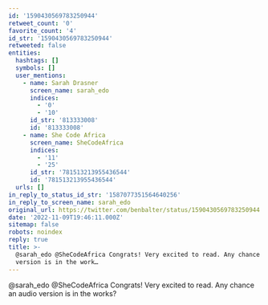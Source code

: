 ```yaml
---
id: '1590430569783250944'
retweet_count: '0'
favorite_count: '4'
id_str: '1590430569783250944'
retweeted: false
entities:
  hashtags: []
  symbols: []
  user_mentions:
    - name: Sarah Drasner
      screen_name: sarah_edo
      indices:
        - '0'
        - '10'
      id_str: '813333008'
      id: '813333008'
    - name: She Code Africa
      screen_name: SheCodeAfrica
      indices:
        - '11'
        - '25'
      id_str: '781513213955436544'
      id: '781513213955436544'
  urls: []
in_reply_to_status_id_str: '1587077351564640256'
in_reply_to_screen_name: sarah_edo
original_url: https://twitter.com/benbalter/status/1590430569783250944
date: '2022-11-09T19:46:11.000Z'
sitemap: false
robots: noindex
reply: true
title: >-
  @sarah_edo @SheCodeAfrica Congrats! Very excited to read. Any chance an audio
  version is in the work…
---
```


@sarah_edo @SheCodeAfrica Congrats! Very excited to read. Any chance an audio version is in the works?